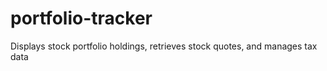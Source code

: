 # portfolio-tracker
Displays stock portfolio holdings, retrieves stock quotes, and manages tax data
